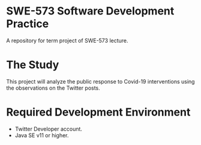 # SWE-573 Software Development Practice
A repository for term project of SWE-573 lecture.

# The Study
This project will analyze the public response to Covid-19 interventions using the observations on the Twitter posts.

# Required Development Environment
* Twitter Developer account.
* Java SE v11 or higher.
